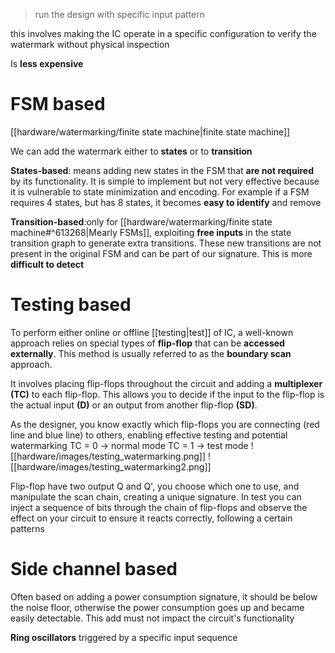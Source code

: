 > run the design with specific input pattern

this involves making the IC operate in a specific configuration to verify the watermark without physical inspection

Is **less expensive**

# FSM based
[[hardware/watermarking/finite state machine|finite state machine]]

We can add the watermark either to **states** or to **transition**

**States-based**: means adding new states in the FSM that **are not required** by its functionality. It is simple to implement but not very effective because it is vulnerable to state minimization and encoding. For example if a FSM requires 4 states, but has 8 states, it becomes **easy to identify** and remove

**Transition-based**:only for [[hardware/watermarking/finite state machine#^613268|Mearly FSMs]], exploiting **free inputs** in the state transition graph to generate extra transitions. These new transitions are not present in the original FSM and can be part of our signature. This is more **difficult to detect**


# Testing based
To perform either online or offline [[testing|test]] of IC, a well-known approach relies on special types of **flip-flop** that can be **accessed externally**.
This method is usually referred to as the **boundary scan** approach. 

It involves placing flip-flops throughout the circuit and adding a **multiplexer** **(TC)** to each flip-flop. This allows you to decide if the input to the flip-flop is the actual input **(D)** or an output from another flip-flop **(SD)**. 

As the designer, you know exactly which flip-flops you are connecting (red line and blue line) to others, enabling effective testing and potential watermarking
TC = 0 -> normal mode
TC = 1 -> test mode
![[hardware/images/testing_watermarking.png]]
![[hardware/images/testing_watermarking2.png]]
 
Flip-flop have two output Q and Q', you choose which one to use, and manipulate the scan chain, creating a unique signature. 
In test  you can inject a sequence of bits through the chain of flip-flops and observe the effect on your circuit to ensure it reacts correctly, following a certain patterns




# Side channel based


Often based on adding a power consumption signature, it should be below the noise floor, otherwise the power consumption goes up and became easily detectable. This add must not impact the circuit's functionality 


**Ring oscillators** triggered by a specific input sequence
